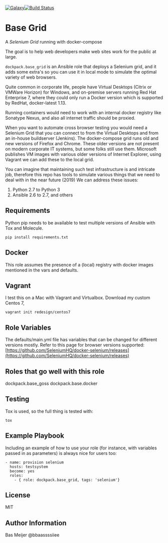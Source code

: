 [![Galaxy](https://img.shields.io/badge/galaxy-dockpack.base__grid-blue.svg?style=flat)](https://galaxy.ansible.com/dockpack/base_grid)[![Build Status](https://api.travis-ci.org/dockpack/base_grid.svg)](https://travis-ci.org/dockpack/base_grid)

Base Grid
=========

A *Selenium Grid* running with docker-compose

The goal is to help web developers make web sites work for the public at large.

`dockpack.base_grid` is an Ansible role that deploys a Selenium grid, and it adds some extra's
so you can use it in local mode to simulate the optimal variety of web browsers.

Quite common in corporate life, people have Virtual Desktops
(Citrix or VMWare Horizon) for Windows, and  on-premise servers running Red Hat
Enterprise 7, where they could only run a Docker version which is supported by
RedHat, docker-latest 1.13.

Running containers would need to work with an internal docker registry like
Sonatype Nexus, and also all internet traffic should be proxied.

When you want to automate cross browser testing you would need a Selenium Grid
that you can connect to from the Virtual Desktops and from an in-house buildserver
(Jenkins). The docker-compose grid runs old and new versions of Firefox and
Chrome. These older versions are not present on modern corporate IT systems,
but some folks still use them. Microsoft publishes VM images with various older
versions of Internet Explorer, using Vagrant we can add these to the local grid.

You can imagine that maintaining such test infrastructure is and intricate job,
therefore this repo has tools to simulate various things that we need to deal
with in the near future (2019) We can address these issues:

1. Python 2.7 to Python 3
1. Ansible 2.6 to 2.7, and others

Requirements
------------

Python pip needs to be available to test multiple versions of Ansible with Tox
and Molecule.

```
pip install requirements.txt
```

Docker
------

This role assumes the presence of a (local) registry with docker images mentioned
in the vars and defaults.

Vagrant
-------

I test this on a Mac with Vagrant and Virtualbox. Download my custom Centos 7,

```
vagrant init redesign/centos7
```

Role Variables
--------------

The defaults/main.yml file has variables that can be changed for different
versions mostly. Refer to this page for browser versions supported: [https://github.com/SeleniumHQ/docker-selenium/releases](https://github.com/SeleniumHQ/docker-selenium/releases)

Roles that go well with this role
---------------------------------

dockpack.base_goss
dockpack.base.docker

Testing
-------

Tox is used, so the full thing is tested with:

```
tox
```

Example Playbook
----------------

Including an example of how to use your role (for instance, with variables passed
in as parameters) is always nice for users too:

    - name: provision selenium
      hosts: testsystem
      become: yes
      roles:
        - { role: dockpack.base_grid, tags: 'selenium'}

License
-------

MIT

Author Information
------------------

Bas Meijer
@bbaassssiiee
